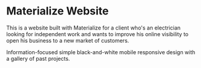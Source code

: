 # Materialize Website

This is a website built with Materialize for a client who's an electrician looking for independent work and wants to improve his online visibility to open his business to a new market of customers. 

Information-focused simple black-and-white mobile responsive design with a gallery of past projects.
